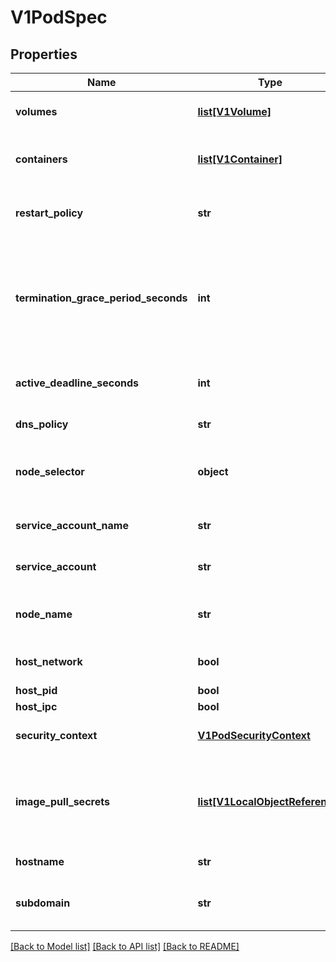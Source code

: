 # V1PodSpec

## Properties
Name | Type | Description | Notes
------------ | ------------- | ------------- | -------------
**volumes** | [**list[V1Volume]**](V1Volume.md) | List of volumes that can be mounted by containers belonging to the pod. More info: http://releases.k8s.io/HEAD/docs/user-guide/volumes.md | [optional] 
**containers** | [**list[V1Container]**](V1Container.md) | List of containers belonging to the pod. Containers cannot currently be added or removed. There must be at least one container in a Pod. Cannot be updated. More info: http://releases.k8s.io/HEAD/docs/user-guide/containers.md | 
**restart_policy** | **str** | Restart policy for all containers within the pod. One of Always, OnFailure, Never. Default to Always. More info: http://releases.k8s.io/HEAD/docs/user-guide/pod-states.md#restartpolicy | [optional] 
**termination_grace_period_seconds** | **int** | Optional duration in seconds the pod needs to terminate gracefully. May be decreased in delete request. Value must be non-negative integer. The value zero indicates delete immediately. If this value is nil, the default grace period will be used instead. The grace period is the duration in seconds after the processes running in the pod are sent a termination signal and the time when the processes are forcibly halted with a kill signal. Set this value longer than the expected cleanup time for your process. Defaults to 30 seconds. | [optional] 
**active_deadline_seconds** | **int** | Optional duration in seconds the pod may be active on the node relative to StartTime before the system will actively try to mark it failed and kill associated containers. Value must be a positive integer. | [optional] 
**dns_policy** | **str** | Set DNS policy for containers within the pod. One of &#39;ClusterFirst&#39; or &#39;Default&#39;. Defaults to \&quot;ClusterFirst\&quot;. | [optional] 
**node_selector** | **object** | NodeSelector is a selector which must be true for the pod to fit on a node. Selector which must match a node&#39;s labels for the pod to be scheduled on that node. More info: http://releases.k8s.io/HEAD/docs/user-guide/node-selection/README.md | [optional] 
**service_account_name** | **str** | ServiceAccountName is the name of the ServiceAccount to use to run this pod. More info: http://releases.k8s.io/HEAD/docs/design/service_accounts.md | [optional] 
**service_account** | **str** | DeprecatedServiceAccount is a depreciated alias for ServiceAccountName. Deprecated: Use serviceAccountName instead. | [optional] 
**node_name** | **str** | NodeName is a request to schedule this pod onto a specific node. If it is non-empty, the scheduler simply schedules this pod onto that node, assuming that it fits resource requirements. | [optional] 
**host_network** | **bool** | Host networking requested for this pod. Use the host&#39;s network namespace. If this option is set, the ports that will be used must be specified. Default to false. | [optional] 
**host_pid** | **bool** | Use the host&#39;s pid namespace. Optional: Default to false. | [optional] 
**host_ipc** | **bool** | Use the host&#39;s ipc namespace. Optional: Default to false. | [optional] 
**security_context** | [**V1PodSecurityContext**](V1PodSecurityContext.md) | SecurityContext holds pod-level security attributes and common container settings. Optional: Defaults to empty.  See type description for default values of each field. | [optional] 
**image_pull_secrets** | [**list[V1LocalObjectReference]**](V1LocalObjectReference.md) | ImagePullSecrets is an optional list of references to secrets in the same namespace to use for pulling any of the images used by this PodSpec. If specified, these secrets will be passed to individual puller implementations for them to use. For example, in the case of docker, only DockerConfig type secrets are honored. More info: http://releases.k8s.io/HEAD/docs/user-guide/images.md#specifying-imagepullsecrets-on-a-pod | [optional] 
**hostname** | **str** | Specifies the hostname of the Pod If not specified, the pod&#39;s hostname will be set to a system-defined value. | [optional] 
**subdomain** | **str** | If specified, the fully qualified Pod hostname will be \&quot;&lt;hostname&gt;.&lt;subdomain&gt;.&lt;pod namespace&gt;.svc.&lt;cluster domain&gt;\&quot;. If not specified, the pod will not have a domainname at all. | [optional] 

[[Back to Model list]](../README.md#documentation-for-models) [[Back to API list]](../README.md#documentation-for-api-endpoints) [[Back to README]](../README.md)


